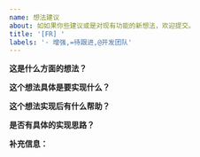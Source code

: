 ```yaml
---
name: 想法建议
about: 如如果你些建议或是对现有功能的新想法，欢迎提交。
title: '[FR] '
labels: '· 增强,=待跟进,@开发团队'
---
```



**这是什么方面的想法？**

<!-- 现有内容的优化 / 新增功能 / UI 界面 / 用户体验 -->

**这个想法具体是要实现什么？**


**这个想法实现后有什么帮助？**


**是否有具体的实现思路？**


**补充信息：**